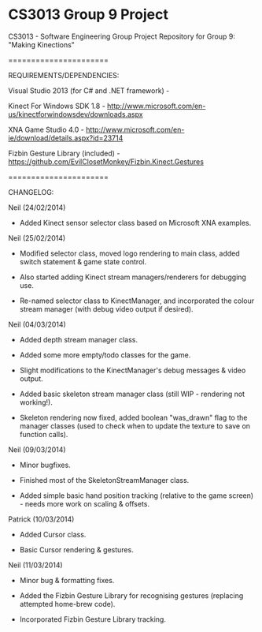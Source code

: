 CS3013 Group 9 Project
======================


CS3013 - Software Engineering Group Project Repository for Group 9: "Making Kinections"

======================


REQUIREMENTS/DEPENDENCIES:

Visual Studio 2013 (for C# and .NET framework) - 

Kinect For Windows SDK 1.8 - http://www.microsoft.com/en-us/kinectforwindowsdev/downloads.aspx

XNA Game Studio 4.0 - http://www.microsoft.com/en-ie/download/details.aspx?id=23714

Fizbin Gesture Library (included) - https://github.com/EvilClosetMonkey/Fizbin.Kinect.Gestures

======================


CHANGELOG:

Neil (24/02/2014)

- Added Kinect sensor selector class based on Microsoft XNA examples.


Neil (25/02/2014)

- Modified selector class, moved logo rendering to main class, added switch statement & game state control.

- Also started adding Kinect stream managers/renderers for debugging use.

- Re-named selector class to KinectManager, and incorporated the colour stream manager (with debug video output if desired).


Neil (04/03/2014)

- Added depth stream manager class.

- Added some more empty/todo classes for the game.

- Slight modifications to the KinectManager's debug messages & video output.

- Added basic skeleton stream manager class (still WIP - rendering not working!).

- Skeleton rendering now fixed, added boolean "was_drawn" flag to the manager classes (used to check when to update the texture to save on function calls).


Neil (09/03/2014)

- Minor bugfixes.

- Finished most of the SkeletonStreamManager class.

- Added simple basic hand position tracking (relative to the game screen) - needs more work on scaling & offsets.


Patrick (10/03/2014)

- Added Cursor class.

- Basic Cursor rendering & gestures.


Neil (11/03/2014)

- Minor bug & formatting fixes.

- Added the Fizbin Gesture Library for recognising gestures (replacing attempted home-brew code).

- Incorporated Fizbin Gesture Library tracking.
